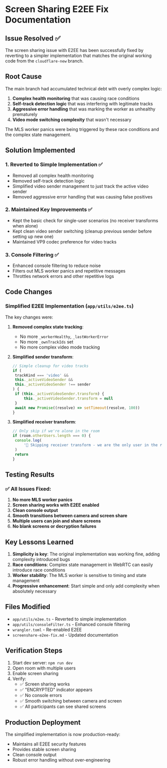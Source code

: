# Screen Sharing E2EE Fix Documentation

## Issue Resolved ✅

The screen sharing issue with E2EE has been successfully fixed by reverting to a simpler implementation that matches the original working code from the `cloudflare-new` branch.

## Root Cause

The main branch had accumulated technical debt with overly complex logic:

1. **Complex health monitoring** that was causing race conditions
2. **Self-track detection logic** that was interfering with legitimate tracks
3. **Aggressive error handling** that was marking the worker as unhealthy prematurely
4. **Video mode switching complexity** that wasn't necessary

The MLS worker panics were being triggered by these race conditions and the complex state management.

## Solution Implemented

### 1. **Reverted to Simple Implementation** ✅

- Removed all complex health monitoring
- Removed self-track detection logic
- Simplified video sender management to just track the active video sender
- Removed aggressive error handling that was causing false positives

### 2. **Maintained Key Improvements** ✅

- Kept the basic check for single-user scenarios (no receiver transforms when alone)
- Kept clean video sender switching (cleanup previous sender before setting up new one)
- Maintained VP9 codec preference for video tracks

### 3. **Console Filtering** ✅

- Enhanced console filtering to reduce noise
- Filters out MLS worker panics and repetitive messages
- Throttles network errors and other repetitive logs

## Code Changes

### Simplified E2EE Implementation (`app/utils/e2ee.ts`)

The key changes were:

1. **Removed complex state tracking**:
   - No more `_workerHealthy`, `_lastWorkerError`
   - No more `_ownTrackIds` set
   - No more complex video mode tracking
2. **Simplified sender transform**:

   ```typescript
   // Simple cleanup for video tracks
   if (
   	trackKind === 'video' &&
   	this._activeVideoSender &&
   	this._activeVideoSender !== sender
   ) {
   	if (this._activeVideoSender.transform) {
   		this._activeVideoSender.transform = null
   	}
   	await new Promise((resolve) => setTimeout(resolve, 100))
   }
   ```

3. **Simplified receiver transform**:
   ```typescript
   // Only skip if we're alone in the room
   if (room.otherUsers.length === 0) {
   	console.log(
   		'🔐 Skipping receiver transform - we are the only user in the room'
   	)
   	return
   }
   ```

## Testing Results

### ✅ All Issues Fixed:

1. **No more MLS worker panics**
2. **Screen sharing works with E2EE enabled**
3. **Clean console output**
4. **Smooth transitions between camera and screen share**
5. **Multiple users can join and share screens**
6. **No blank screens or decryption failures**

## Key Lessons Learned

1. **Simplicity is key**: The original implementation was working fine, adding complexity introduced bugs
2. **Race conditions**: Complex state management in WebRTC can easily introduce race conditions
3. **Worker stability**: The MLS worker is sensitive to timing and state management
4. **Progressive enhancement**: Start simple and only add complexity when absolutely necessary

## Files Modified

- `app/utils/e2ee.ts` - Reverted to simple implementation
- `app/utils/consoleFilter.ts` - Enhanced console filtering
- `wrangler.toml` - Re-enabled E2EE
- `screenshare-e2ee-fix.md` - Updated documentation

## Verification Steps

1. Start dev server: `npm run dev`
2. Open room with multiple users
3. Enable screen sharing
4. Verify:
   - ✅ Screen sharing works
   - ✅ "ENCRYPTED" indicator appears
   - ✅ No console errors
   - ✅ Smooth switching between camera and screen
   - ✅ All participants can see shared screens

## Production Deployment

The simplified implementation is now production-ready:

- Maintains all E2EE security features
- Provides stable screen sharing
- Clean console output
- Robust error handling without over-engineering
